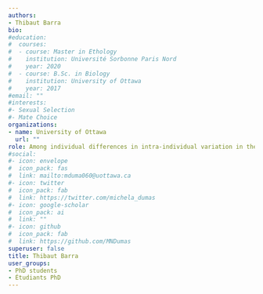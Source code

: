 ```yaml
---
authors:
- Thibaut Barra
bio: 
#education:
#  courses:
#  - course: Master in Ethology
#    institution: Université Sorbonne Paris Nord
#    year: 2020
#  - course: B.Sc. in Biology
#    institution: University of Ottawa
#    year: 2017
#email: ""
#interests:
#- Sexual Selection
#- Mate Choice
organizations:
- name: University of Ottawa
  url: ""
role: Among individual differences in intra-individual variation in the wild, its importance and evolutionary consequences 
#social:
#- icon: envelope
#  icon_pack: fas
#  link: mailto:mduma060@uottawa.ca
#- icon: twitter
#  icon_pack: fab
#  link: https://twitter.com/michela_dumas
#- icon: google-scholar
#  icon_pack: ai
#  link: ""
#- icon: github
#  icon_pack: fab
#  link: https://github.com/MNDumas
superuser: false
title: Thibaut Barra
user_groups:
- PhD students
- Étudiants PhD
---
```

